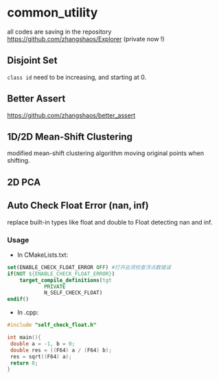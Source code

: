 ﻿# common_utility

all codes are saving in the repository https://github.com/zhangshaos/Explorer
 (private now !)

## Disjoint Set

`class id` need to be increasing, and starting at 0.

## Better Assert

https://github.com/zhangshaos/better_assert

## 1D/2D Mean-Shift Clustering

modified mean-shift clustering algorithm moving original points when shifting.

## 2D PCA

## Auto Check Float Error (nan, inf)

replace built-in types like float and double to Float detecting nan and inf.

### Usage

- In CMakeLists.txt:

```cmake
set(ENABLE_CHECK_FLOAT_ERROR OFF) #打开此项检查浮点数错误
if(NOT ${ENABLE_CHECK_FLOAT_ERROR})
    target_compile_definitions(tgt
            PRIVATE
            N_SELF_CHECK_FLOAT)
endif()
```

- In .cpp:

```cpp
#include "self_check_float.h"

int main(){
 double a = -1, b = 0;
 double res = ((F64) a / (F64) b);
 res = sqrt((F64) a);
 return 0;
}
```

